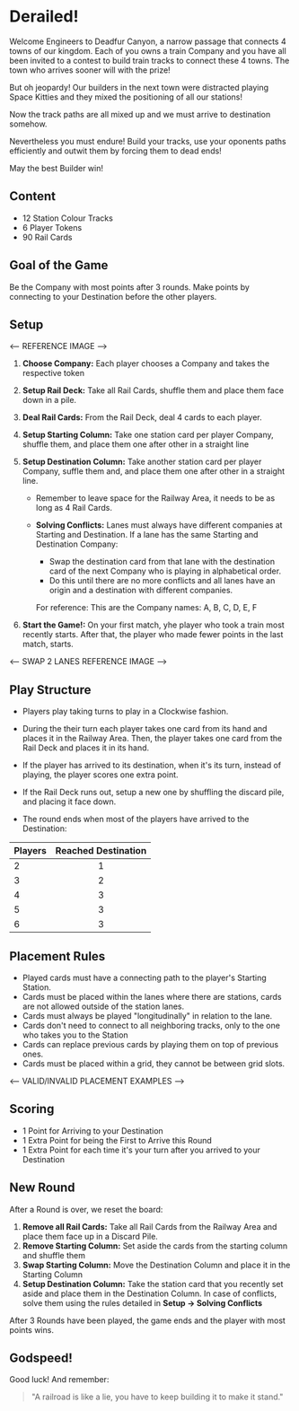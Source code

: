 # Derailed!

Welcome Engineers to Deadfur Canyon, a narrow passage that connects 4 towns of our kingdom. Each of you owns a train Company and you have all been invited to a contest to build train tracks to connect these 4 towns. The town who arrives sooner will with the prize!

But oh jeopardy! Our builders in the next town were distracted playing Space Kitties and they mixed the positioning of all our stations!

Now the track paths are all mixed up and we must arrive to destination somehow.

Nevertheless you must endure! Build your tracks, use your oponents paths efficiently and outwit them by forcing them to dead ends!

May the best Builder win!

## Content

- 12 Station Colour Tracks
- 6 Player Tokens
- 90 Rail Cards

## Goal of the Game

Be the Company with most points after 3 rounds. Make points by connecting to your Destination before the other players.

## Setup

<-- REFERENCE IMAGE -->

1. **Choose Company:** Each player chooses a Company and takes the respective token
2. **Setup Rail Deck:** Take all Rail Cards, shuffle them and place them face down in a pile.
3. **Deal Rail Cards:** From the Rail Deck, deal 4 cards to each player.
4. **Setup Starting Column:** Take one station card per player Company, shuffle them, and place them one after other in a straight line
5. **Setup Destination Column:** Take another station card per player Company, suffle them and, and place them one after other in a straight line.

   - Remember to leave space for the Railway Area, it needs to be as long as 4 Rail Cards.
   - **Solving Conflicts:** Lanes must always have different companies at Starting and Destination. If a lane has the same Starting and Destination Company:

     - Swap the destination card from that lane with the destination card of the next Company who is playing in alphabetical order.
     - Do this until there are no more conflicts and all lanes have an origin and a destination with different companies.

     For reference: This are the Company names: A, B, C, D, E, F

6. **Start the Game!:** On your first match, yhe player who took a train most recently starts. After that, the player who made fewer points in the last match, starts.

<-- SWAP 2 LANES REFERENCE IMAGE -->

## Play Structure

- Players play taking turns to play in a Clockwise fashion.
- During the their turn each player takes one card from its hand and places it in the Railway Area. Then, the player takes one card from the Rail Deck and places it in its hand.
- If the player has arrived to its destination, when it's its turn, instead of playing, the player scores one extra point.
- If the Rail Deck runs out, setup a new one by shuffling the discard pile, and placing it face down.

- The round ends when most of the players have arrived to the Destination:

| Players | Reached Destination |
| ------- | :-----------------: |
| 2       |          1          |
| 3       |          2          |
| 4       |          3          |
| 5       |          3          |
| 6       |          3          |

## Placement Rules

- Played cards must have a connecting path to the player's Starting Station.
- Cards must be placed within the lanes where there are stations, cards are not allowed outside of the station lanes.
- Cards must always be played "longitudinally" in relation to the lane.
- Cards don't need to connect to all neighboring tracks, only to the one who takes you to the Station
- Cards can replace previous cards by playing them on top of previous ones.
- Cards must be placed within a grid, they cannot be between grid slots.

<-- VALID/INVALID PLACEMENT EXAMPLES -->

## Scoring

- 1 Point for Arriving to your Destination
- 1 Extra Point for being the First to Arrive this Round
- 1 Extra Point for each time it's your turn after you arrived to your Destination

## New Round

After a Round is over, we reset the board:

1. **Remove all Rail Cards:** Take all Rail Cards from the Railway Area and place them face up in a Discard Pile.
2. **Remove Starting Column:** Set aside the cards from the starting column and shuffle them
3. **Swap Starting Column:** Move the Destination Column and place it in the Starting Column
4. **Setup Destination Column:** Take the station card that you recently set aside and place them in the Destination Column. In case of conflicts, solve them using the rules detailed in **Setup -> Solving Conflicts**

After 3 Rounds have been played, the game ends and the player with most points wins.

## Godspeed!

Good luck! And remember:

> "A railroad is like a lie, you have to keep building it to make it stand."
